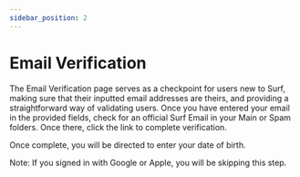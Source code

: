 ```yaml
---
sidebar_position: 2
---
```


# Email Verification

The Email Verification page serves as a checkpoint for users new to Surf, making sure that their inputted email addresses
are theirs, and providing a straightforward way of validating users. Once you have entered your email in the provided fields, check for an official Surf Email in your Main or Spam folders. Once there, click the link to complete verification.

Once complete, you will be directed to enter your date of birth.

Note: If you signed in with Google or Apple, you will be skipping this step.